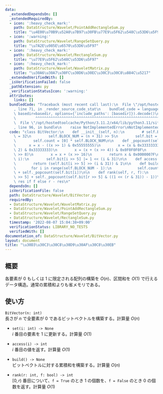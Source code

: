 ```yaml
---
data:
  _extendedDependsOn: []
  _extendedRequiredBy:
  - icon: ':heavy_check_mark:'
    path: DataStructure/Wavelet/PointAddRectangleSum.py
    title: "\u4E00\u70B9\u52A0\u7B97\u30FB\u77E9\u5F62\u548C\u53D6\u5F97"
  - icon: ':warning:'
    path: DataStructure/Wavelet/RangeSetQuery.py
    title: "\u7A2E\u985E\u6570\u53D6\u5F97"
  - icon: ':heavy_check_mark:'
    path: DataStructure/Wavelet/RectangleSum.py
    title: "\u77E9\u5F62\u548C\u53D6\u5F97"
  - icon: ':heavy_check_mark:'
    path: DataStructure/Wavelet/WaveletMatrix.py
    title: "\u30A6\u30A7\u30FC\u30D6\u30EC\u30C3\u30C8\u884C\u5217"
  _extendedVerifiedWith: []
  _isVerificationFailed: false
  _pathExtension: py
  _verificationStatusIcon: ':warning:'
  attributes:
    links: []
  bundledCode: "Traceback (most recent call last):\n  File \"/opt/hostedtoolcache/Python/3.11.2/x64/lib/python3.11/site-packages/onlinejudge_verify/documentation/build.py\"\
    , line 71, in _render_source_code_stat\n    bundled_code = language.bundle(stat.path,\
    \ basedir=basedir, options={'include_paths': [basedir]}).decode()\n          \
    \         ^^^^^^^^^^^^^^^^^^^^^^^^^^^^^^^^^^^^^^^^^^^^^^^^^^^^^^^^^^^^^^^^^^^^^^^^^^^^^^^^^\n\
    \  File \"/opt/hostedtoolcache/Python/3.11.2/x64/lib/python3.11/site-packages/onlinejudge_verify/languages/python.py\"\
    , line 96, in bundle\n    raise NotImplementedError\nNotImplementedError\n"
  code: "class BitVector:\n    def __init__(self, n):\n        # self.BLOCK_WIDTH\
    \ = 32\n        self.BLOCK_NUM = (n + 31) >> 5\n        self.bit = [0] * self.BLOCK_NUM\n\
    \        self.count = [0] * self.BLOCK_NUM\n\n    def _popcount(self, x):\n  \
    \      x = x - ((x >> 1) & 0x55555555)\n        x = (x & 0x33333333) + ((x >>\
    \ 2) & 0x33333333)\n        x = (x + (x >> 4)) & 0x0F0F0F0F\n        x = x + (x\
    \ >> 8)\n        x = x + (x >> 16)\n        return x & 0x0000007F\n\n    def set(self,\
    \ i):\n        self.bit[i >> 5] |= 1 << (i & 31)\n\n    def access(self, i):\n\
    \        return (self.bit[i >> 5] >> (i & 31)) & 1\n\n    def build(self):\n \
    \       for i in range(self.BLOCK_NUM - 1):\n            self.count[i + 1] = self.count[i]\
    \ + self._popcount(self.bit[i])\n\n    def rank(self, r, f):\n        res = self.count[r\
    \ >> 5] + self._popcount(self.bit[r >> 5] & ((1 << (r & 31)) - 1))\n        return\
    \ res if f else r - res\n"
  dependsOn: []
  isVerificationFile: false
  path: DataStructure/Wavelet/BitVector.py
  requiredBy:
  - DataStructure/Wavelet/WaveletMatrix.py
  - DataStructure/Wavelet/PointAddRectangleSum.py
  - DataStructure/Wavelet/RangeSetQuery.py
  - DataStructure/Wavelet/RectangleSum.py
  timestamp: '2022-08-07 15:04:38+09:00'
  verificationStatus: LIBRARY_NO_TESTS
  verifiedWith: []
documentation_of: DataStructure/Wavelet/BitVector.py
layout: document
title: "\u30D3\u30C3\u30C8\u30D9\u30AF\u30C8\u30EB"
---
```

## 概要
各要素が $0$ もしくは $1$ に限定される配列の構築を $O(n)$、区間和を $O(1)$ で行えるデータ構造。通常の累積和よりも省メモリである。

## 使い方
`BitVector(n: int)`  
長さが $n$ で全要素が $0$ であるビットベクトルを構築する。計算量 $O(n)$

- `set(i: int) -> None`  
$i$ 番目の要素を $1$ に更新する。計算量 $O(1)$

- `access(i) -> int`  
$i$ 番目の値を返す。計算量 $O(1)$

- `build() -> None`  
ビットベクトルに対する累積和を構築する。計算量 $O(n)$

- `rank(r: int, f: bool) -> int`  
$[0, r)$ 番目について、`f = True` のとき $1$ の個数を、`f = False` のとき $0$ の個数を返す。計算量 $O(1)$
